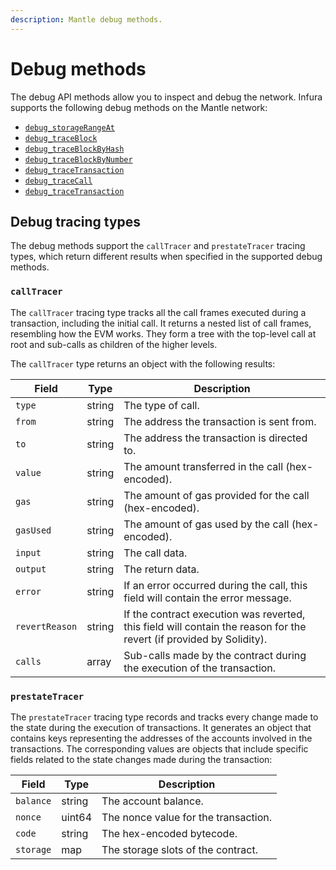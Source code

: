 ```yaml
---
description: Mantle debug methods.
---
```


# Debug methods

The debug API methods allow you to inspect and debug the network. Infura supports the following debug
methods on the Mantle network:

- [`debug_storageRangeAt`](debug_storagerangeat.md)
- [`debug_traceBlock`](debug_traceblock.md)
- [`debug_traceBlockByHash`](debug_traceblockbyhash.md)
- [`debug_traceBlockByNumber`](debug_traceblockbynumber.md)
- [`debug_traceTransaction`](debug_tracetransaction.md)
- [`debug_traceCall`](debug_tracecall.md)
- [`debug_traceTransaction`](debug_tracetransaction.md)

## Debug tracing types

The debug methods support the `callTracer` and `prestateTracer` tracing types, which return different
results when specified in the supported debug methods.

### `callTracer`

The `callTracer` tracing type tracks all the call frames executed during a transaction, including the
initial call. It returns a nested list of call frames, resembling how the EVM works. They form a tree
with the top-level call at root and sub-calls as children of the higher levels.

The `callTracer` type returns an object with the following results:

| Field          | Type   | Description                                                                                                          |
| -------------- | ------ | -------------------------------------------------------------------------------------------------------------------- |
| `type`         | string | The type of call.                                                                                                    |
| `from`         | string | The address the transaction is sent from.                                                                            |
| `to`           | string | The address the transaction is directed to.                                                                          |
| `value`        | string | The amount transferred in the call (hex-encoded).                                                                    |
| `gas`          | string | The amount of gas provided for the call (hex-encoded).                                                               |
| `gasUsed`      | string | The amount of gas used by the call (hex-encoded).                                                                    |
| `input`        | string | The call data.                                                                                                       |
| `output`       | string | The return data.                                                                                                     |
| `error`        | string | If an error occurred during the call, this field will contain the error message.                                     |
| `revertReason` | string | If the contract execution was reverted, this field will contain the reason for the revert (if provided by Solidity). |
| `calls`        | array  | Sub-calls made by the contract during the execution of the transaction.                                              |

### `prestateTracer`

The `prestateTracer` tracing type records and tracks every change made to the state during the execution
of transactions. It generates an object that contains keys representing the addresses of the accounts
involved in the transactions. The corresponding values are objects that include specific fields related
to the state changes made during the transaction:

| Field     | Type   | Description                          |
| --------- | ------ | ------------------------------------ |
| `balance` | string | The account balance.                 |
| `nonce`   | uint64 | The nonce value for the transaction. |
| `code`    | string | The hex-encoded bytecode.            |
| `storage` | map    | The storage slots of the contract.   |
